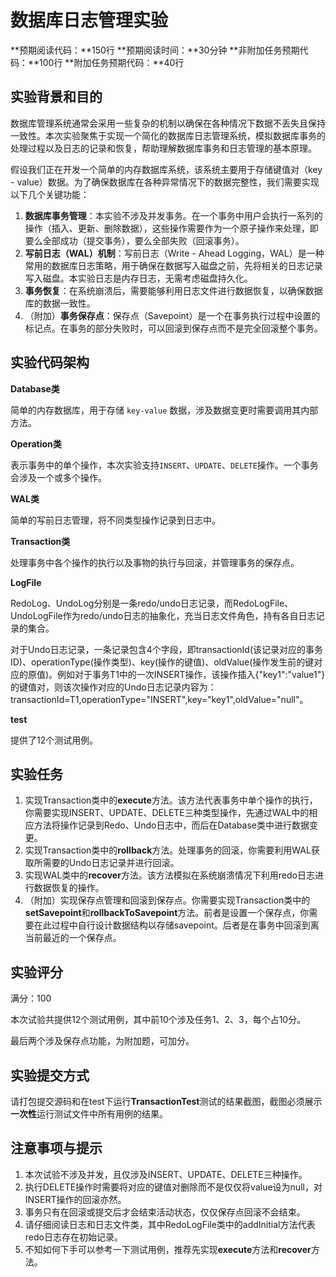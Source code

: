 # 数据库日志管理实验

**预期阅读代码：**150行  		    **预期阅读时间：**30分钟        **非附加任务预期代码：**100行   		**附加任务预期代码：**40行

## 实验背景和目的

数据库管理系统通常会采用一些复杂的机制以确保在各种情况下数据不丢失且保持一致性。本次实验聚焦于实现一个简化的数据库日志管理系统，模拟数据库事务的处理过程以及日志的记录和恢复，帮助理解数据库事务和日志管理的基本原理。

假设我们正在开发一个简单的内存数据库系统，该系统主要用于存储键值对（key - value）数据。为了确保数据库在各种异常情况下的数据完整性，我们需要实现以下几个关键功能：

1. **数据库事务管理**：本实验不涉及并发事务。在一个事务中用户会执行一系列的操作（插入、更新、删除数据），这些操作需要作为一个原子操作来处理，即要么全部成功（提交事务），要么全部失败（回滚事务）。
2. **写前日志（WAL）机制**：写前日志（Write - Ahead Logging，WAL）是一种常用的数据库日志策略，用于确保在数据写入磁盘之前，先将相关的日志记录写入磁盘。本实验日志是内存日志，无需考虑磁盘持久化。
3. **事务恢复**：在系统崩溃后，需要能够利用日志文件进行数据恢复，以确保数据库的数据一致性。
4. （附加）**事务保存点**：保存点（Savepoint）是一个在事务执行过程中设置的标记点。在事务的部分失败时，可以回滚到保存点而不是完全回滚整个事务。





## 实验代码架构

**Database类**

简单的内存数据库，用于存储 `key-value` 数据，涉及数据变更时需要调用其内部方法。

**Operation类**

表示事务中的单个操作，本次实验支持`INSERT`、`UPDATE`、`DELETE`操作。一个事务会涉及一个或多个操作。

**WAL类**

简单的写前日志管理，将不同类型操作记录到日志中。

**Transaction类**

处理事务中各个操作的执行以及事物的执行与回滚，并管理事务的保存点。

**LogFile**

RedoLog、UndoLog分别是一条redo/undo日志记录，而RedoLogFile、UndoLogFile作为redo/undo日志的抽象化，充当日志文件角色，持有各自日志记录的集合。

对于Undo日志记录，一条记录包含4个字段，即transactionId(该记录对应的事务ID)、operationType(操作类型)、key(操作的键值)、oldValue(操作发生前的键对应的原值)。例如对于事务T1中的一次INSERT操作，该操作插入{"key1":"value1"}的键值对，则该次操作对应的Undo日志记录内容为：transactionId=T1,operationType="INSERT",key="key1",oldValue="null"。

**test**

提供了12个测试用例。



## 实验任务

1. 实现Transaction类中的**execute**方法。该方法代表事务中单个操作的执行，你需要实现INSERT、UPDATE、DELETE三种类型操作，先通过WAL中的相应方法将操作记录到Redo、Undo日志中，而后在Database类中进行数据变更。
2. 实现Transaction类中的**rollback**方法。处理事务的回滚，你需要利用WAL获取所需要的Undo日志记录并进行回滚。
3. 实现WAL类中的**recover**方法。该方法模拟在系统崩溃情况下利用redo日志进行数据恢复的操作。
4. （附加）实现保存点管理和回滚到保存点。你需要实现Transaction类中的**setSavepoint**和**rollbackToSavepoint**方法。前者是设置一个保存点，你需要在此过程中自行设计数据结构以存储savepoint。后者是在事务中回滚到离当前最近的一个保存点。



## 实验评分

满分：100

本次试验共提供12个测试用例，其中前10个涉及任务1、2、3，每个占10分。

最后两个涉及保存点功能，为附加题，可加分。



## 实验提交方式

请打包提交源码和在test下运行**TransactionTest**测试的结果截图，截图必须展示**一次性**运行测试文件中所有用例的结果。



## 注意事项与提示

1. 本次试验不涉及并发，且仅涉及INSERT、UPDATE、DELETE三种操作。
2. 执行DELETE操作时需要将对应的键值对删除而不是仅仅将value设为null，对INSERT操作的回滚亦然。
3. 事务只有在回滚或提交后才会结束活动状态，仅仅保存点回滚不会结束。
4. 请仔细阅读日志和日志文件类，其中RedoLogFile类中的addInitial方法代表redo日志存在初始记录。
5. 不知如何下手可以参考一下测试用例，推荐先实现**execute**方法和**recover**方法。

